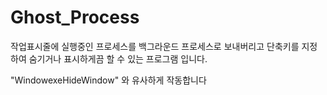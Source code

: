 # Ghost_Process
작업표시줄에 실행중인 프로세스를 백그라운드 프로세스로 
보내버리고 단축키를 지정하여 숨기거나 표시하게끔 할 수 있는 프로그램 입니다.

"WindowexeHideWindow" 와 유사하게 작동합니다
